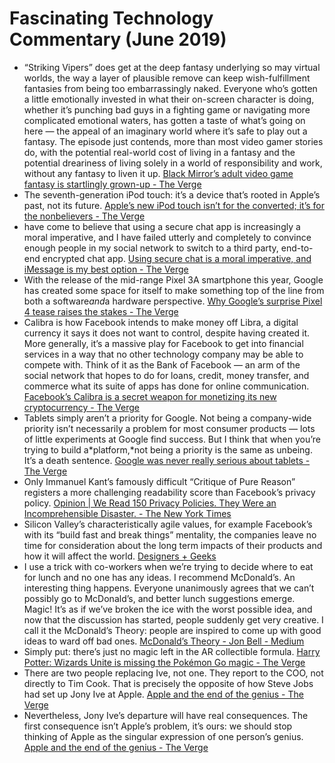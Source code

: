 # Fascinating Technology Commentary (June 2019)

* “Striking Vipers” does get at the deep fantasy underlying so may virtual worlds, the way a layer of plausible remove can keep wish-fulfillment fantasies from being too embarrassingly naked. Everyone who’s gotten a little emotionally invested in what their on-screen character is doing, whether it’s punching bad guys in a fighting game or navigating more complicated emotional waters, has gotten a taste of what’s going on here — the appeal of an imaginary world where it’s safe to play out a fantasy. The episode just contends, more than most video gamer stories do, with the potential real-world cost of living in a fantasy and the potential dreariness of living solely in a world of responsibility and work, without any fantasy to liven it up. [Black Mirror’s adult video game fantasy is startlingly grown-up - The Verge](https://www.theverge.com/2019/6/7/18654475/black-mirror-review-season-5-striking-vipers-netflix-anthony-mackie-virtual-reality-charlie-brooker)
* The seventh-generation iPod touch: it’s a device that’s rooted in Apple’s past, not its future. [Apple’s new iPod touch isn’t for the converted; it’s for the nonbelievers - The Verge](https://www.theverge.com/2019/6/7/18656480/apple-ipod-touch-7th-generation-2019-update-review)
* have come to believe that using a secure chat app is increasingly a moral imperative, and I have failed utterly and completely to convince enough people in my social network to switch to a third party, end-to-end encrypted chat app. [Using secure chat is a moral imperative, and iMessage is my best option - The Verge](https://www.theverge.com/2019/6/13/18677644/imessage-iphone-apple-secure-encrypted-chat-moral-imperative-signal-rcs-hangouts)
* With the release of the mid-range Pixel 3A smartphone this year, Google has created some space for itself to make something top of the line from both a software*and*a hardware perspective. [Why Google’s surprise Pixel 4 tease raises the stakes - The Verge](https://www.theverge.com/2019/6/12/18662941/google-pixel-4-leak-editorial-premium-high-end-phone)
* Calibra is how Facebook intends to make money off Libra, a digital currency it says it does not want to control, despite having created it. More generally, it’s a massive play for Facebook to get into financial services in a way that no other technology company may be able to compete with. Think of it as the Bank of Facebook — an arm of the social network that hopes to do for loans, credit, money transfer, and commerce what its suite of apps has done for online communication. [Facebook’s Calibra is a secret weapon for monetizing its new cryptocurrency  - The Verge](https://www.theverge.com/2019/6/18/18682838/facebook-digital-wallet-calibra-libra-cryptocurrency-kevin-weil-david-marcus-interview)
* Tablets simply aren’t a priority for Google. Not being a company-wide priority isn’t necessarily a problem for most consumer products — lots of little experiments at Google find success. But I think that when you’re trying to build a*platform,*not being a priority is the same as unbeing. It’s a death sentence. [Google was never really serious about tablets - The Verge](https://www.theverge.com/2019/6/21/18700394/google-tablets-android-chromeos-priorities-cancellation)
* Only Immanuel Kant’s famously difficult “Critique of Pure Reason” registers a more challenging readability score than Facebook’s privacy policy.  [Opinion | We Read 150 Privacy Policies. They Were an Incomprehensible Disaster. - The New York Times](https://www.nytimes.com/interactive/2019/06/12/opinion/facebook-google-privacy-policies.html)
* Silicon Valley’s characteristically agile values, for example Facebook’s with its “build fast and break things” mentality, the companies leave no time for consideration about the long term impacts of their products and how it will affect the world. [Designers + Geeks](https://designersandgeeks.com/)
* I use a trick with co-workers when we’re trying to decide where to eat for lunch and no one has any ideas. I recommend McDonald’s. An interesting thing happens. Everyone unanimously agrees that we can’t possibly go to McDonald’s, and better lunch suggestions emerge. Magic! It’s as if we’ve broken the ice with the worst possible idea, and now that the discussion has started, people suddenly get very creative. I call it the McDonald’s Theory: people are inspired to come up with good ideas to ward off bad ones. [McDonald’s Theory - Jon Bell - Medium](https://medium.com/@jonbell/mcdonalds-theory-9216e1c9da7d)
* Simply put: there’s just no magic left in the AR collectible formula. [Harry Potter: Wizards Unite is missing the Pokémon Go magic - The Verge](https://www.theverge.com/2019/6/25/18716146/harry-potter-wizards-unite-pokemon-go-review-ar-augmented-reality-game-foundable)
* There are two people replacing Ive, not one. They report to the COO, not directly to Tim Cook. That is precisely the opposite of how Steve Jobs had set up Jony Ive at Apple. [Apple and the end of the genius - The Verge](https://www.theverge.com/2019/6/28/18870887/apple-jony-ive-design-genius-committee)
* Nevertheless, Jony Ive’s departure will have real consequences. The first consequence isn’t Apple’s problem, it’s ours: we should stop thinking of Apple as the singular expression of one person’s genius. [Apple and the end of the genius - The Verge](https://www.theverge.com/2019/6/28/18870887/apple-jony-ive-design-genius-committee)